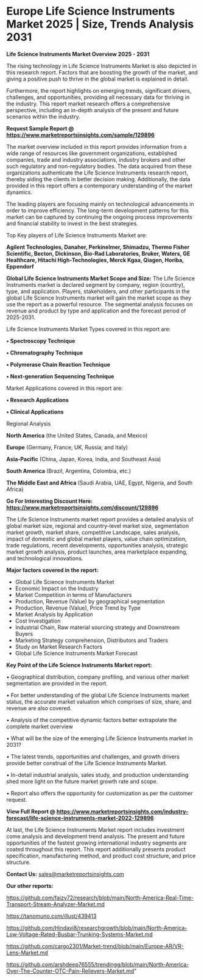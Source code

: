   # Europe Life Science Instruments Market 2025 | Size, Trends Analysis 2031

<Strong> Life Science Instruments Market Overview 2025 - 2031</strong>

The rising technology in Life Science Instruments Market is also depicted in this research report. Factors that are boosting the growth of the market, and giving a positive push to thrive in the global market is explained in detail.

Furthermore, the report highlights on emerging trends, significant drivers, challenges, and opportunities, providing all necessary data for thriving in the industry. This report market research offers a comprehensive perspective, including an in-depth analysis of the present and future scenarios within the industry.

<strong>Request Sample Report @ <a href=https://www.marketreportsinsights.com/sample/129896>https://www.marketreportsinsights.com/sample/129896</a></strong>

The market overview included in this report provides information from a wide range of resources like government organizations, established companies, trade and industry associations, industry brokers and other such regulatory and non-regulatory bodies. The data acquired from these organizations authenticate the Life Science Instruments research report, thereby aiding the clients in better decision making. Additionally, the data provided in this report offers a contemporary understanding of the market dynamics.

The leading players are focusing mainly on technological advancements in order to improve efficiency. The long-term development patterns for this market can be captured by continuing the ongoing process improvements and financial stability to invest in the best strategies.

Top Key players of Life Science Instruments Market are:

<strong>Agilent Technologies, Danaher, Perkinelmer, Shimadzu, Thermo Fisher Scientific, Becton, Dickinson, Bio-Rad Laboratories, Bruker, Waters, GE Healthcare, Hitachi High-Technologies, Merck Kgaa, Qiagen, Horiba, Eppendorf</strong>

<strong><b>Global Life Science Instruments Market Scope and Size:</b></strong>
The Life Science Instruments market is declared segment by company, region (country), type, and application. Players, stakeholders, and other participants in the global Life Science Instruments market will gain the market scope as they use the report as a powerful resource. The segmental analysis focuses on revenue and product by type and application and the forecast period of 2025-2031.

Life Science Instruments Market Types covered in this report are:

<strong>• Spectroscopy Technique

• Chromatography Technique

• Polymerase Chain Reaction Technique

• Next-generation Sequencing Technique</strong>

Market Applications covered in this report are:

<strong>• Research Applications

• Clinical Applications</strong> 

Regional Analysis

<strong>North America</strong> (the United States, Canada, and Mexico)

<strong>Europe</strong> (Germany, France, UK, Russia, and Italy)

<strong>Asia-Pacific</strong> (China, Japan, Korea, India, and Southeast Asia)

<strong>South America</strong> (Brazil, Argentina, Colombia, etc.)

<strong>The Middle East and Africa</strong> (Saudi Arabia, UAE, Egypt, Nigeria, and South Africa)

<strong>Go For Interesting Discount Here: <a href=https://www.marketreportsinsights.com/discount/129896>https://www.marketreportsinsights.com/discount/129896</a></strong>

The Life Science Instruments market report provides a detailed analysis of global market size, regional and country-level market size, segmentation market growth, market share, competitive Landscape, sales analysis, impact of domestic and global market players, value chain optimization, trade regulations, recent developments, opportunities analysis, strategic market growth analysis, product launches, area marketplace expanding, and technological innovations.

<strong><b>Major factors covered in the report:</b></strong>
<ul>
  <li>Global Life Science Instruments Market </li>
  <li>Economic Impact on the Industry</li>
  <li>Market Competition in terms of Manufacturers</li>
  <li>Production, Revenue (Value) by geographical segmentation</li>
  <li>Production, Revenue (Value), Price Trend by Type</li>
  <li>Market Analysis by Application</li>
  <li>Cost Investigation</li>
  <li>Industrial Chain, Raw material sourcing strategy and Downstream Buyers</li>
  <li>Marketing Strategy comprehension, Distributors and Traders</li>
  <li>Study on Market Research Factors</li>
  <li>Global Life Science Instruments Market Forecast</li>
</ul>

<strong><b>Key Point of the Life Science Instruments Market report:</b></strong>

• Geographical distribution, company profiling, and various other market segmentation are provided in the report.

• For better understanding of the global Life Science Instruments market status, the accurate market valuation which comprises of size, share, and revenue are also covered.

• Analysis of the competitive dynamic factors better extrapolate the complete market overview

• What will be the size of the emerging Life Science Instruments market in 2031?

• The latest trends, opportunities and challenges, and growth drivers provide better construal of the Life Science Instruments Market.

• In-detail industrial analysis, sales study, and production understanding shed more light on the future market growth rate and scope.

• Report also offers the opportunity for customization as per the customer request.

<strong><b>View Full Report @ <a href=https://www.marketreportsinsights.com/industry-forecast/life-science-instruments-market-2022-129896>https://www.marketreportsinsights.com/industry-forecast/life-science-instruments-market-2022-129896</a></b></strong>


At last, the Life Science Instruments Market report includes investment come analysis and development trend analysis. The present and future opportunities of the fastest growing international industry segments are coated throughout this report. This report additionally presents product specification, manufacturing method, and product cost structure, and price structure.

<strong>Contact Us:</strong>
sales@marketreportsinsights.com

<strong>Our other reports:</strong>

<a href=https://github.com/faizy72/research/blob/main/North-America-Real-Time-Transport-Stream-Analyzer-Market.md>https://github.com/faizy72/research/blob/main/North-America-Real-Time-Transport-Stream-Analyzer-Market.md</a>

<a href=https://tanomuno.com/illust/439413>https://tanomuno.com/illust/439413</a>

<a href=https://github.com/Hindavi8/researchgrowth/blob/main/North-America-Low-Voltage-Rated-Busbar-Trunking-Systems-Market.md>https://github.com/Hindavi8/researchgrowth/blob/main/North-America-Low-Voltage-Rated-Busbar-Trunking-Systems-Market.md</a>

<a href=https://github.com/cargo2301/Market-trend/blob/main/Europe-AR/VR-Lens-Market.md>https://github.com/cargo2301/Market-trend/blob/main/Europe-AR/VR-Lens-Market.md</a>

<a href=https://github.com/arshdeep76555/trendingg/blob/main/North-America-Over-The-Counter-OTC-Pain-Relievers-Market.md>https://github.com/arshdeep76555/trendingg/blob/main/North-America-Over-The-Counter-OTC-Pain-Relievers-Market.md</a>"
